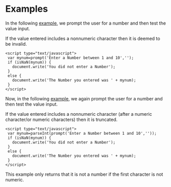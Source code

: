
# Examples

In the following <a href="archives/Class Files/example2.htm" target= "_blank">example</a>, we prompt the user for a number and then
test the value input. 

If the value entered includes a nonnumeric character then it is deemed to be invalid.

~~~
<script type="text/javascript">
 var mynum=prompt('Enter a Number between 1 and 10','');
 if (isNaN(mynum)) {
   document.write('You did not enter a Number');
 }
 else {
   document.write('The Number you entered was ' + mynum);
 }
</script>
~~~

Now, in the following <a href="archives/Class Files/example3.htm" target= "_blank">example</a>, we again prompt the user for a number and then
test the value input. 

If the value entered includes a nonnumeric character (after a numeric character/or numeric characters) then it is truncated.

~~~
<script type="text/javascript">
 var mynum=parseInt(prompt('Enter a Number between 1 and 10',''));
 if (isNaN(mynum)) {
   document.write('You did not enter a Number');
 }
 else {
   document.write('The Number you entered was ' + mynum);
 }
</script>
~~~

This example only returns that it is not a number if the first character is not numeric.
